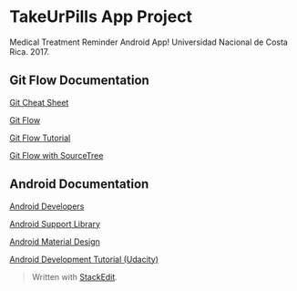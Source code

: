 TakeUrPills App Project
=======

Medical Treatment Reminder Android App! Universidad Nacional de Costa Rica. 2017.

## Git Flow Documentation ##

[Git Cheat Sheet](https://services.github.com/on-demand/downloads/es_ES/github-git-cheat-sheet.pdf)

[Git Flow](http://nvie.com/posts/a-successful-git-branching-model/)

[Git Flow Tutorial](https://www.youtube.com/watch?v=6LhTe8Mz6jM&t=8s)

[Git Flow with SourceTree](https://www.youtube.com/watch?v=z53JJ7P78Vc&t=427s)

## Android Documentation ##

[Android Developers](https://developer.android.com/index.html)

[Android Support Library](https://developer.android.com/topic/libraries/support-library/packages.html)

[Android Material Design](https://developer.android.com/design/index.html)

[Android Development Tutorial (Udacity)](https://www.udacity.com/course/new-android-fundamentals--ud851)

> Written with [StackEdit](https://stackedit.io/).
